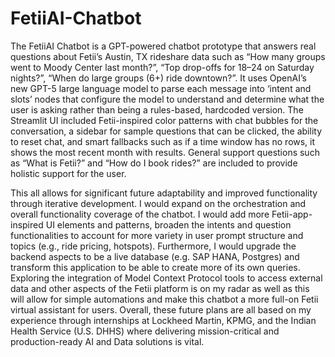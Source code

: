 # FetiiAI-Chatbot

The FetiiAI Chatbot is a GPT-powered chatbot prototype that answers real questions about Fetii’s Austin, TX rideshare data such as “How many groups went to Moody Center last month?”, “Top drop-offs for 18–24 on Saturday nights?”, “When do large groups (6+) ride downtown?”. It uses OpenAI’s new GPT-5 large language model to parse each message into ‘intent and slots’ nodes that configure the model to understand and determine what the user is asking rather than being a rules-based, hardcoded version. The Streamlit UI included Fetii-inspired color patterns with chat bubbles for the conversation, a sidebar for sample questions that can be clicked, the ability to reset chat, and smart fallbacks such as if a time window has no rows, it shows the most recent month with results. General support questions such as “What is Fetii?” and “How do I book rides?” are included to provide holistic support for the user.

This all allows for significant future adaptability and improved functionality through iterative development. I would expand on the orchestration and overall functionality coverage of the chatbot. I would add more Fetii-app-inspired UI elements and patterns, broaden the intents and question functionalities to account for more variety in user prompt structure and topics (e.g., ride pricing, hotspots). Furthermore, I would upgrade the backend aspects to be a live database (e.g. SAP HANA, Postgres) and transform this application to be able to create more of its own queries. Exploring the integration of Model Context Protocol tools to access external data and other aspects of the Fetii platform is on my radar as well as this will allow for simple automations and make this chatbot a more full-on Fetii virtual assistant for users. Overall, these future plans are all based on my experience through internships at Lockheed Martin, KPMG, and the Indian Health Service (U.S. DHHS) where delivering mission-critical and production-ready AI and Data solutions is vital.
